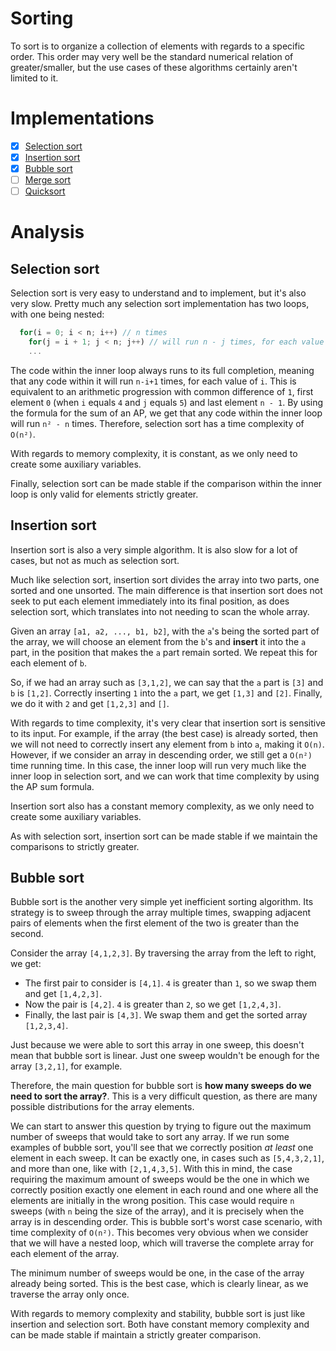 # Sorting

To sort is to organize a collection of elements with regards to a specific
order. This order may very well be the standard numerical relation of
greater/smaller, but the use cases of these algorithms certainly aren't limited
to it.

# Implementations

- [x] [Selection sort](#selection-sort)
- [x] [Insertion sort](#insertion-sort)
- [x] [Bubble sort](#bubble-sort)
- [ ] [Merge sort](#merge-sort)
- [ ] [Quicksort](#quicksort)

# Analysis

## Selection sort

Selection sort is very easy to understand and to implement, but it's also very
slow. Pretty much any selection sort implementation has two loops, with one
being nested:

```javascript
  for(i = 0; i < n; i++) // n times
    for(j = i + 1; j < n; j++) // will run n - j times, for each value of j
    ...
```

The code within the inner loop always runs to its full completion, meaning that
any code within it will run `n-i+1` times, for each value of `i`. This is
equivalent to an arithmetic progression with common difference of `1`, first
element `0` (when `i` equals `4` and `j` equals `5`) and last element `n - 1`.
By using the formula for the sum of an AP, we get that any code within the inner
loop will run `n² - n` times. Therefore, selection sort has a time complexity of
`O(n²)`.

With regards to memory complexity, it is constant, as we only need to create
some auxiliary variables.

Finally, selection sort can be made stable if the comparison within the inner
loop is only valid for elements strictly greater.

## Insertion sort

Insertion sort is also a very simple algorithm. It is also slow for a lot of
cases, but not as much as selection sort.

Much like selection sort, insertion sort divides the array into two parts, one
sorted and one unsorted. The main difference is that insertion sort does not
seek to put each element immediately into its final position, as does selection
sort, which translates into not needing to scan the whole array.

Given an array `[a1, a2, ..., b1, b2]`, with the `a`'s being the sorted part of
the array, we will choose an element from the `b`'s and **insert** it into the
`a` part, in the position that makes the `a` part remain sorted. We repeat this
for each element of `b`.

So, if we had an array such as `[3,1,2]`, we can say that the `a` part is `[3]`
and `b` is `[1,2]`. Correctly inserting `1` into the `a` part, we get `[1,3]`
and `[2]`. Finally, we do it with `2` and get `[1,2,3]` and `[]`.

With regards to time complexity, it's very clear that insertion sort is
sensitive to its input. For example, if the array (the best case) is already
sorted, then we will not need to correctly insert any element from `b` into `a`,
making it `O(n)`. However, if we consider an array in descending order, we still
get a `O(n²)` time running time. In this case, the inner loop will run very much
like the inner loop in selection sort, and we can work that time complexity by
using the AP sum formula.

Insertion sort also has a constant memory complexity, as we only need to create
some auxiliary variables.

As with selection sort, insertion sort can be made stable if we maintain the
comparisons to strictly greater.

## Bubble sort

Bubble sort is the another very simple yet inefficient sorting algorithm. Its
strategy is to sweep through the array multiple times, swapping adjacent pairs
of elements when the first element of the two is greater than the second.

Consider the array `[4,1,2,3]`. By traversing the array from the left to right,
we get:

- The first pair to consider is `[4,1]`. `4` is greater than `1`, so we swap
  them and get `[1,4,2,3]`.
- Now the pair is `[4,2]`. `4` is greater than `2`, so we get `[1,2,4,3]`.
- Finally, the last pair is `[4,3]`. We swap them and get the sorted array
  `[1,2,3,4]`.

Just because we were able to sort this array in one sweep, this doesn't mean
that bubble sort is linear. Just one sweep wouldn't be enough for the array
`[3,2,1]`, for example.

Therefore, the main question for bubble sort is **how many sweeps do we need to
sort the array?**. This is a very difficult question, as there are many possible
distributions for the array elements.

We can start to answer this question by trying to figure out the maximum number
of sweeps that would take to sort any array. If we run some examples of bubble
sort, you'll see that we correctly position _at least_ one element in each
sweep. It can be exactly one, in cases such as `[5,4,3,2,1]`, and more than one,
like with `[2,1,4,3,5]`. With this in mind, the case requiring the maximum
amount of sweeps would be the one in which we correctly position exactly one
element in each round and one where all the elements are initially in the wrong
position. This case would require `n` sweeps (with `n` being the size of the
array), and it is precisely when the array is in descending order. This is
bubble sort's worst case scenario, with time complexity of `O(n²)`. This becomes
very obvious when we consider that we will have a nested loop, which will
traverse the complete array for each element of the array.

The minimum number of sweeps would be one, in the case of the array already
being sorted. This is the best case, which is clearly linear, as we traverse the
array only once.

With regards to memory complexity and stability, bubble sort is just like
insertion and selection sort. Both have constant memory complexity and can be
made stable if maintain a strictly greater comparison.
